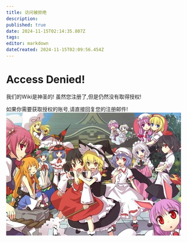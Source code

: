 ```yaml
---
title: 访问被拒绝
description: 
published: true
date: 2024-11-15T02:14:35.807Z
tags: 
editor: markdown
dateCreated: 2024-11-15T02:09:56.454Z
---
```


# Access Denied!
我们的Wiki是神圣的! 虽然您注册了,但是仍然没有取得授权!

如果你需要获取授权的账号,请直接回复您的注册邮件!
![dongfang.jpg](/dongfang.jpg)